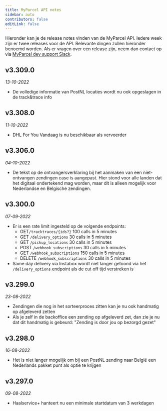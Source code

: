 ```yaml
---
title: MyParcel API notes
sidebar: auto
contributors: false
editLink: false
---
```

Hieronder kan je de release notes vinden van de MyParcel API. Iedere week zijn er twee releases voor de API. Relevante dingen zullen hieronder benoemd worden. Als er vragen over een release zijn, neem dan contact op via [MyParcel dev support Slack](https://join.slack.com/t/myparcel-dev/shared_invite/enQtNDkyNTg3NzA1MjM4LWQ5MWE5MTQ3MDg4YjU5NzdjYjk0OTY1ZDJiYjU5YzJjNzk3Yzk3NGY0OWFkZDU4MDYwZDEyZDlhZTgzOWM1MjI/).

## v3.309.0
_13-10-2022_
* De volledige informatie van PostNL locaties wordt nu ook opgeslagen in de track&trace info

## v3.308.0
_11-10-2022_
* DHL For You Vandaag is nu beschikbaar als vervoerder

## v3.306.0
_04-10-2022_
* De tekst op de ontvangersverklaring bij het aanmaken van een niet-ontvangen zendingen case is aangepast. Hier stond voor alle landen dat het digitaal ondertekend mag worden, maar dit is alleen mogelijk voor Nederlandse en Belgische zendingen.

## v3.300.0
_07-09-2022_
* Er is een rate limit ingesteld op de volgende endpoints:
  * GET`/tracktraces/{ids?}` 100 calls in 5 minutes
  * GET `/delivery_options` 30 calls in 5 minutes
  * GET `/pickup_locations` 30 calls in 5 minutes
  * POST `/webhook_subscriptions` 30 calls in 5 minutes
  * GET `/webhook_subscriptions` 150 calls in 5 minutes
  * DELETE `/webhook_subscriptions` 30 calls in 5 minutes
* Same day delivery via Instabox wordt niet langer getoond via het `/delivery_options` endpoint als de cut off tijd verstreken is

## v3.299.0
_23-08-2022_
* Zendingen die nog in het sorteerproces zitten kan je nu ook handmatig op afgeleverd zetten
* Als je zelf in de backoffice een zending op afgeleverd zet, dan zie je nu dat dit handmatig is gebeurd: "Zending is door jou op bezorgd gezet"

## v3.298.0
_16-08-2022_
* Het is niet langer mogelijk om bij een PostNL zending naar België een Nederlands pakket punt als optie te krijgen

## v3.297.0
_09-08-2022_
* Haalservice+ hanteert nu een minimale startdatum van 3 werkdagen

